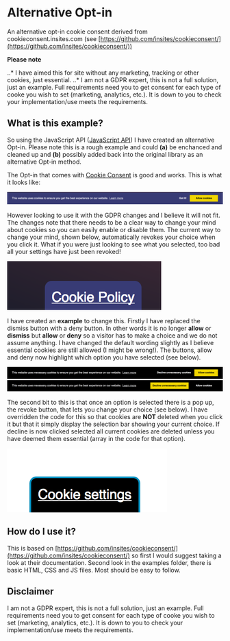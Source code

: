 # Alternative Opt-in
An alternative opt-in cookie consent derived from cookieconsent.insites.com (see [https://github.com/insites/cookieconsent/](https://github.com/insites/cookieconsent/))

**Please note**

..* I have aimed this for site without any marketing, tracking or other cookies, just essential. 
..* I am not a GDPR expert, this is not a full solution, just an example. Full requirements need you to get consent for each type of cooke you wish to set (marketing, analytics, etc.). It is down to you to check your implementation/use meets the requirements.

## What is this example?
So using the JavaScript API ([JavaScript API](http://cookieconsent.insites.com/documentation/javascript-api/)) I have created an alternative Opt-in. Please note this is a rough example and could **(a)** be enchanced and cleaned up and **(b)** possibly added back into the original library as an alternative Opt-in method.

The Opt-in that comes with [Cookie Consent](http://cookieconsent.insites.com/) is good and works. This is what it looks like:

![](images/original.png)

However looking to use it with the GDPR changes and I believe it will not fit. The changes note that there needs to be a clear way to change your mind about cookies so you can easily enable or disable them. The current way to change your mind, shown below, automatically revokes your choice when you click it. What if you were just looking to see what you selected, too bad all your settings have just been revoked!

![](images/revoke.png)

I have created an **example** to change this. Firstly I have replaced the dismiss button with a deny button. In other words it is no longer **allow** or **dismiss** but **allow** or **deny** so a visitor has to make a choice and we do not assume anything. I have changed the default wording slightly as I believe essential cookies are still allowed (I might be wrong!). The buttons, allow and deny now highlight which option you have selected (see below).

![](images/settings_alt_1.png) ![](images/settings_alt_2.png)

The second bit to this is that once an option is selected there is a pop up, the revoke button, that lets you change your choice (see below). I have overridden the code for this so that cookies are **NOT** deleted when you click it but that it simply display the selection bar showing your current choice. If decline is now clicked selected all current cookies are deleted unless you have deemed them essential (array in the code for that option).

![](images/revoke_alt.png)

## How do I use it?

This is based on [https://github.com/insites/cookieconsent/](https://github.com/insites/cookieconsent/) so first I would suggest taking a look at their documentation. Second look in the examples folder, there is basic HTML, CSS and JS files. Most should be easy to follow. 

## Disclaimer

I am not a GDPR expert, this is not a full solution, just an example. Full requirements need you to get consent for each type of cooke you wish to set (marketing, analytics, etc.). It is down to you to check your implementation/use meets the requirements.
